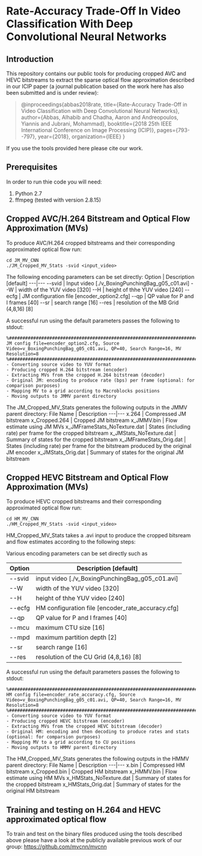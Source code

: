 # Rate-Accuracy Trade-Off In Video Classification With Deep Convolutional Neural Networks

## Introduction

This repository contains our public tools for producing cropped AVC and HEVC bitstreams to extract the sparse optical flow approximation  described in our ICIP paper (a journal publication based on the work here has also been submitted and is under review):

> @inproceedings{abbas2018rate,
  title={Rate-Accuracy Trade-Off in Video Classification with Deep Convolutional Neural Networks},
  author={Abbas, Alhabib and Chadha, Aaron and Andreopoulos, Yiannis and Jubrani, Mohammad},
  booktitle={2018 25th IEEE International Conference on Image Processing (ICIP)},
  pages={793--797},
  year={2018},
  organization={IEEE}
}

If you use the tools provided here please cite our work.

## Prerequisites

In order to run thie code you will need:
1. Python 2.7 
2. ffmpeg (tested with version 2.8.15)

## Cropped AVC/H.264 Bitstream and Optical Flow Approximation (MVs)
To produce AVC/H.264 cropped bitstreams and their corresponding approximated optical flow run:
```
cd JM_MV_CNN
./JM_Cropped_MV_Stats -svid <input_video>
```

The following encoding parameters can be set directly:
Option | Description [default]
---|---
--svid |  Input video [./v_BoxingPunchingBag_g05_c01.avi]
--W  | width of the YUV video [320]
--H | height of thhe YUV video [240]
--ecfg |  JM configuration file [encoder_option2.cfg]
--qp  |   QP value for P and I frames [40]
--sr  |   search range [16]
--res  |  resolution of the MB Grid (4,8,16) [8]

A successful run using the default parameters passes the following to stdout:
```
%########################################################################################
JM config file=encoder_option2.cfg, Source Video=v_BoxingPunchingBag_g05_c01.avi, QP=40, Search Range=16, MV Resolution=8
%########################################################################################
- Converting source video to YUV format
- Producing cropped H.264 bitstream (encoder)
- Extracting MVs from the cropped H.264 bitstream (decoder)
- Original JM: encoding to produce rate (bps) per frame (optional: for comparison purposes) 
- Mapping MV to a grid according to Macroblocks positions
- Moving outputs to JMMV parent directory
```
The JM_Cropped_MV_Stats generates the following outputs in the JMMV parent directory:
File Name | Description
---|---
x.264 | Compressed JM bitstream
x_Cropped.264 | Cropped JM bitstream
x_JMMV.bin | Flow estimate using JM MVs
x_JMFrameStats_NoTexture.dat | States (including rate) per frame for the cropped bitstream
x_JMStats_NoTexture.dat | Summary of states for the cropped bitstream
x_JMFrameStats_Orig.dat | States (including rate) per frame for the bitstream produced by the original JM encoder
x_JMStats_Orig.dat | Summary of states for the original JM bitstream

## Cropped HEVC Bitstream and Optical Flow Approximation (MVs)
To produce HEVC cropped bitstreams and their corresponding approximated optical flow run:
```
cd HM_MV_CNN
./HM_Cropped_MV_Stats -svid <input_video>
```

HM_Cropped_MV_Stats takes a .avi input to produce the cropped bitsream and flow estimates according to the following steps:

Various encoding parameters can be set directly such as

Option | Description [default]
---|---
--svid |  input video [./v_BoxingPunchingBag_g05_c01.avi]
--W  | width of the YUV video [320]
--H | height of thhe YUV video [240]
--ecfg |  HM configuration file [encoder_rate_accuracy.cfg]
--qp  |   QP value for P and I frames [40]
--mcu |   maximum CTU size [16]
--mpd |   maximum partition depth [2]
--sr  |   search range [16]
--res  |  resolution of the CU Grid (4,8,16) [8]


A successful run using the default parameters passes the following to stdout:
```
%########################################################################################
HM config file=encoder_rate_accuracy.cfg, Source Video=v_BoxingPunchingBag_g05_c01.avi, QP=40, Search Range=16, MV Resolution=8
%########################################################################################
- Converting source video to YUV format
- Producing cropped HEVC bitstream (encoder)
- Extracting MVs from the cropped HEVC bitstream (decoder)
- Original HM: encoding and then decoding to produce rates and stats (optional: for comparsion purposes)
- Mapping MV to a grid according to CU positions
- Moving outputs to HMMV parent directory
```

The HM_Cropped_MV_Stats generates the following outputs in the HMMV parent directory:
File Name | Description
---|---
x.bin | Compressed HM bitstream
x_Cropped.bin | Cropped HM bitstream
x_HMMV.bin | Flow estimate using HM MVs
x_HMStats_NoTexture.dat | Summary of states for the cropped bitstream
x_HMStats_Orig.dat | Summary of states for the original HM bitstream

## Training and testing on H.264 and HEVC approximated optical flow
To train and test on the binary files produced using the tools described above please have a look at the publicly available previous work of our group:
https://github.com/mvcnn/mvcnn

